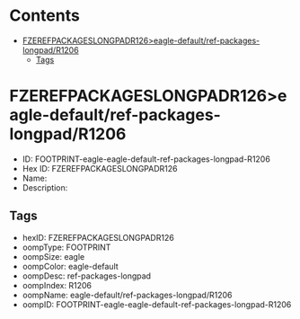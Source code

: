 



Contents
========

* [FZEREFPACKAGESLONGPADR126>eagle-default/ref-packages-longpad/R1206](#fzerefpackageslongpadr126eagle-defaultref-packages-longpadr1206)
	* [Tags](#tags)

# FZEREFPACKAGESLONGPADR126>eagle-default/ref-packages-longpad/R1206

- ID: FOOTPRINT-eagle-eagle-default-ref-packages-longpad-R1206
- Hex ID: FZEREFPACKAGESLONGPADR126
- Name: 
- Description: 

## Tags

- hexID: FZEREFPACKAGESLONGPADR126
- oompType: FOOTPRINT
- oompSize: eagle
- oompColor: eagle-default
- oompDesc: ref-packages-longpad
- oompIndex: R1206
- oompName: eagle-default/ref-packages-longpad/R1206
- oompID: FOOTPRINT-eagle-eagle-default-ref-packages-longpad-R1206
